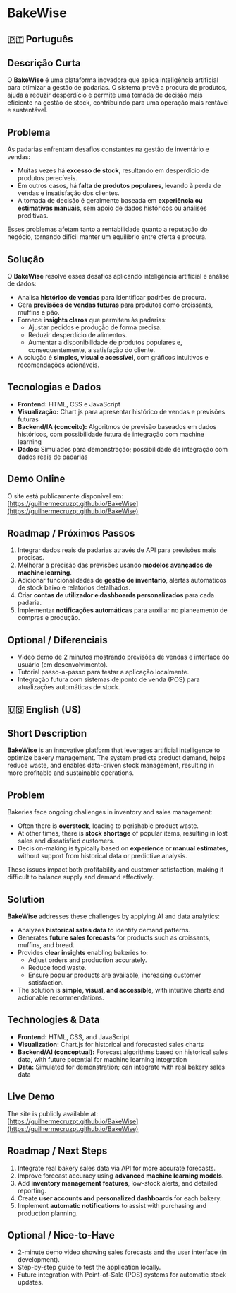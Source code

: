 # BakeWise

## 🇵🇹 Português

## Descrição Curta
O **BakeWise** é uma plataforma inovadora que aplica inteligência artificial para otimizar a gestão de padarias. O sistema prevê a procura de produtos, ajuda a reduzir desperdício e permite uma tomada de decisão mais eficiente na gestão de stock, contribuindo para uma operação mais rentável e sustentável.

## Problema
As padarias enfrentam desafios constantes na gestão de inventário e vendas:  
- Muitas vezes há **excesso de stock**, resultando em desperdício de produtos perecíveis.  
- Em outros casos, há **falta de produtos populares**, levando à perda de vendas e insatisfação dos clientes.  
- A tomada de decisão é geralmente baseada em **experiência ou estimativas manuais**, sem apoio de dados históricos ou análises preditivas.  

Esses problemas afetam tanto a rentabilidade quanto a reputação do negócio, tornando difícil manter um equilíbrio entre oferta e procura.

## Solução
O **BakeWise** resolve esses desafios aplicando inteligência artificial e análise de dados:  
- Analisa **histórico de vendas** para identificar padrões de procura.  
- Gera **previsões de vendas futuras** para produtos como croissants, muffins e pão.  
- Fornece **insights claros** que permitem às padarias:  
  - Ajustar pedidos e produção de forma precisa.  
  - Reduzir desperdício de alimentos.  
  - Aumentar a disponibilidade de produtos populares e, consequentemente, a satisfação do cliente.  
- A solução é **simples, visual e acessível**, com gráficos intuitivos e recomendações acionáveis.

## Tecnologias e Dados
- **Frontend:** HTML, CSS e JavaScript  
- **Visualização:** Chart.js para apresentar histórico de vendas e previsões futuras  
- **Backend/IA (conceito):** Algoritmos de previsão baseados em dados históricos, com possibilidade futura de integração com machine learning  
- **Dados:** Simulados para demonstração; possibilidade de integração com dados reais de padarias

## Demo Online
O site está publicamente disponível em: [https://guilhermecruzpt.github.io/BakeWise](https://guilhermecruzpt.github.io/BakeWise)

## Roadmap / Próximos Passos
1. Integrar dados reais de padarias através de API para previsões mais precisas.  
2. Melhorar a precisão das previsões usando **modelos avançados de machine learning**.  
3. Adicionar funcionalidades de **gestão de inventário**, alertas automáticos de stock baixo e relatórios detalhados.  
4. Criar **contas de utilizador e dashboards personalizados** para cada padaria.  
5. Implementar **notificações automáticas** para auxiliar no planeamento de compras e produção.  

## Optional / Diferenciais
- Video demo de 2 minutos mostrando previsões de vendas e interface do usuário (em desenvolvimento).  
- Tutorial passo-a-passo para testar a aplicação localmente.  
- Integração futura com sistemas de ponto de venda (POS) para atualizações automáticas de stock.

## 🇺🇸 English (US)

## Short Description
**BakeWise** is an innovative platform that leverages artificial intelligence to optimize bakery management. The system predicts product demand, helps reduce waste, and enables data-driven stock management, resulting in more profitable and sustainable operations.

## Problem
Bakeries face ongoing challenges in inventory and sales management:  
- Often there is **overstock**, leading to perishable product waste.  
- At other times, there is **stock shortage** of popular items, resulting in lost sales and dissatisfied customers.  
- Decision-making is typically based on **experience or manual estimates**, without support from historical data or predictive analysis.  

These issues impact both profitability and customer satisfaction, making it difficult to balance supply and demand effectively.

## Solution
**BakeWise** addresses these challenges by applying AI and data analytics:  
- Analyzes **historical sales data** to identify demand patterns.  
- Generates **future sales forecasts** for products such as croissants, muffins, and bread.  
- Provides **clear insights** enabling bakeries to:  
  - Adjust orders and production accurately.  
  - Reduce food waste.  
  - Ensure popular products are available, increasing customer satisfaction.  
- The solution is **simple, visual, and accessible**, with intuitive charts and actionable recommendations.

## Technologies & Data
- **Frontend:** HTML, CSS, and JavaScript  
- **Visualization:** Chart.js for historical and forecasted sales charts  
- **Backend/AI (conceptual):** Forecast algorithms based on historical sales data, with future potential for machine learning integration  
- **Data:** Simulated for demonstration; can integrate with real bakery sales data

## Live Demo
The site is publicly available at: [https://guilhermecruzpt.github.io/BakeWise](https://guilhermecruzpt.github.io/BakeWise)

## Roadmap / Next Steps
1. Integrate real bakery sales data via API for more accurate forecasts.  
2. Improve forecast accuracy using **advanced machine learning models**.  
3. Add **inventory management features**, low-stock alerts, and detailed reporting.  
4. Create **user accounts and personalized dashboards** for each bakery.  
5. Implement **automatic notifications** to assist with purchasing and production planning.

## Optional / Nice-to-Have
- 2-minute demo video showing sales forecasts and the user interface (in development).  
- Step-by-step guide to test the application locally.  
- Future integration with Point-of-Sale (POS) systems for automatic stock updates.
